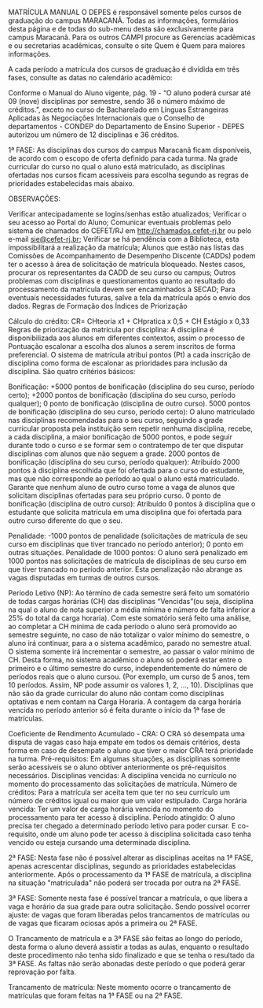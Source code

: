 MATRÍCULA MANUAL
 O DEPES é responsável somente pelos cursos de graduação do campus MARACANÃ. Todas as informações, formulários desta página e de todas do sub-menu desta são exclusivamente para campus Maracanã. Para os outros CAMPI procure as Gerencias acadêmicas e ou secretarias acadêmicas, consulte o site Quem é Quem para maiores informações.

A cada período a matrícula dos cursos de graduação é dividida em três fases, consulte as datas no calendário acadêmico:

Conforme o Manual do Aluno vigente, pág. 19 - “O aluno poderá cursar até 09 (nove) disciplinas por semestre, sendo 36 o número máximo de créditos.”, exceto no curso de Bacharelado em Línguas Estrangeiras Aplicadas às Negociações Internacionais que o Conselho de departamentos - CONDEP do Departamento de Ensino Superior - DEPES autorizou um número de 12 disciplinas e 36 créditos.

1ª FASE: As disciplinas dos cursos do campus Maracanã ficam disponíveis, de acordo com o escopo de oferta definido para cada turma. Na grade curricular do curso no qual o aluno está matriculado, as disciplinas ofertadas nos cursos ficam acessíveis para escolha segundo as regras de prioridades estabelecidas mais abaixo.

OBSERVAÇÕES:

Verificar antecipadamente se logins/senhas estão atualizados;
Verificar o seu acesso ao Portal do Aluno;
Comunicar eventuais problemas pelo sistema de chamados do CEFET/RJ em http://chamados.cefet-rj.br ou pelo e-mail sie@cefet-rj.br;
Verificar se há pendência com a Biblioteca, esta impossibilitará a realização da matrícula;
Alunos que estão nas listas das Comissões de Acompanhamento de Desempenho Discente (CADDs) podem ter o acesso à área de solicitação de matrícula bloqueado. Nestes casos, procurar os representantes da CADD de seu curso ou campus;
Outros problemas com disciplinas e questionamentos quanto ao resultado do processamento da matrícula devem ser encaminhados à SECAD;
Para eventuais necessidades futuras, salve a tela da matrícula após o envio dos dados.
 Regras de Formação dos Índices de Priorização

 Cálculo do crédito: CR= CHteoria x1 + CHpratica x 0,5 + CH Estágio x 0,33
Regras de priorização da matrícula por disciplina: A disciplina é disponibilizada aos alunos em diferentes contextos, assim o processo de Pontuação escalonar a escolha dos alunos a serem inscritos de forma preferencial. O sistema de matrícula atribui pontos (Pt) a cada inscrição de disciplina como forma de escalonar as prioridades para inclusão da disciplina. São quatro critérios básicos:

 

Bonificação: +5000 pontos de bonificação (disciplina do seu curso, período certo); +2000 pontos de bonificação (disciplina do seu curso, período qualquer); 0 ponto de bonificação (disciplina de outro curso).
5000 pontos de bonificação (disciplina do seu curso, período certo): O aluno matriculado nas disciplinas recomendadas para o seu curso, seguindo a grade curricular proposta pela instituição sem repetir nenhuma disciplina, recebe, a cada disciplina, a maior bonificação de 5000 pontos, e pode seguir durante todo o curso e se formar sem o contratempo de ter que disputar disciplinas com alunos que não seguem a grade.
2000 pontos de bonificação (disciplina do seu curso, período qualquer): Atribuído 2000 pontos à disciplina escolhida que foi ofertada para o curso do estudante, mas que não corresponde ao período ao qual o aluno está matriculado. Garante que nenhum aluno de outro curso tome a vaga de alunos que solicitam disciplinas ofertadas para seu próprio curso.
0 ponto de bonificação (disciplina de outro curso): Atribuído 0 pontos à disciplina que o estudante que solicita matrícula em uma disciplina que foi ofertada para outro curso diferente do que o seu.
 

Penalidade: -1000 pontos de penalidade (solicitações de matrícula de seu curso em disciplinas que tiver trancado no período anterior); 0 ponto em outras situações.
Penalidade de 1000 pontos: O aluno será penalizado em 1000 pontos nas solicitações de matrícula de disciplinas de seu curso em que tiver trancado no período anterior. Esta penalização não abrange as vagas disputadas em turmas de outros cursos.
 

Período Letivo (NP): Ao término de cada semestre será feito um somatório de todas cargas horárias (CH) das disciplinas “Vencidas”(ou seja, disciplina na qual o aluno de nota superior a média mínima e número de falta inferior a 25% do total da carga horaria). Com este somatório será feito uma análise, ao completar a CH mínima de cada período o aluno será promovido ao semestre seguinte, no caso de não totalizar o valor mínimo do semestre, o aluno irá continuar, para a o sistema acadêmico, parado no semestre atual. O sistema somente irá incrementar o semestre, ao passar o valor mínimo de CH. Desta forma, no sistema acadêmico o aluno só poderá estar entre o primeiro e o último semestre do curso, independentemente do número de períodos reais que o aluno cursou. (Por exemplo, um curso de 5 anos, tem 10 períodos. Assim, NP pode assumir os valores 1, 2, ..., 10). Disciplinas que não são da grade curricular do aluno não contam como disciplinas optativas e nem contam na Carga Horaria. A contagem da carga horária vencida no período anterior só é feita durante o início da 1ª fase de matrículas.
 

Coeficiente de Rendimento Acumulado - CRA: O CRA só desempata uma disputa de vagas caso haja empate em todos os demais critérios, desta forma em caso de desempate o aluno que tiver o maior CRA terá prioridade na turma.
Pré-requisitos: Em algumas situações, as disciplinas somente serão acessíveis se o aluno obtiver anteriormente os pré-requisitos necessários. Disciplinas vencidas: A disciplina vencida no currículo no momento do processamento das solicitações de matrícula. Número de créditos: Para a matrícula ser aceita tem que ter no seu currículo um número de créditos igual ou maior que um valor estipulado. Carga horária vencida: Ter um valor de carga horária vencida no momento do processamento para ter acesso à disciplina. Período atingido: O aluno precisa ter chegado a determinado período letivo para poder cursar. E co-requisito, onde um aluno pode ter acesso à disciplina solicitada caso tenha vencido ou esteja cursando uma determinada disciplina.
 

2ª FASE: Nesta fase não é possível alterar as disciplinas aceitas na 1ª FASE, apenas acrescentar disciplinas, segundo as prioridades estabelecidas anteriormente. Após o processamento da 1ª FASE de matrícula, a disciplina na situação "matriculada" não poderá ser trocada por outra na 2ª FASE.

 

3ª FASE: Somente nesta fase é possível trancar a matrícula, o que libera a vaga e horário da sua grade para outra solicitação. Sendo possível ocorrer ajuste: de vagas que foram liberadas pelos trancamentos de matrículas ou de vagas que ficaram ociosas após a primeira ou 2ª FASE.

O Trancamento de matrícula e a 3ª FASE são feitas ao longo do período, desta forma o aluno deverá assistir a todas as aulas, enquanto o resultado deste procedimento não tenha sido finalizado e que se tenha o resultado da 3ª FASE. As faltas não serão abonadas deste período o que poderá gerar reprovação por falta.

Trancamento de matrícula: Neste momento ocorre o trancamento de matrículas que foram feitas na 1ª FASE ou na 2ª FASE. 

 
